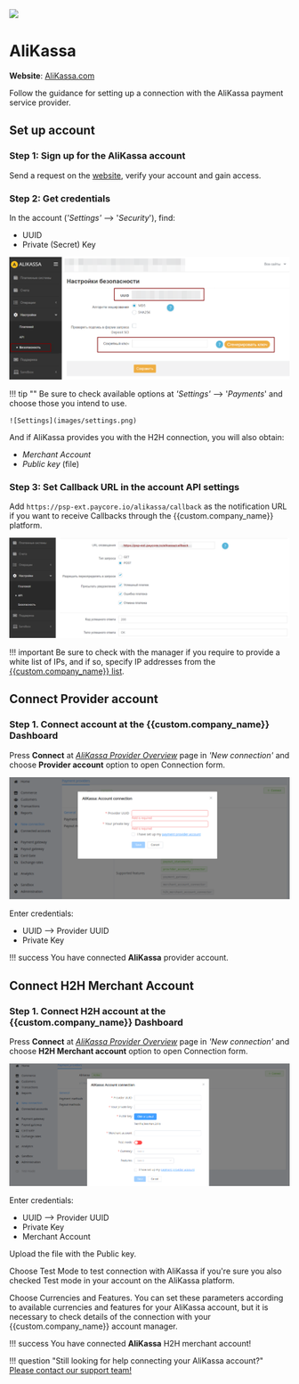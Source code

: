 <img src="https://static.openfintech.io/payment_providers/alikassa/logo.svg?w=400" width="400px" >

# AliKassa

**Website**: [AliKassa.com](https://alikassa.com/)

Follow the guidance for setting up a connection with the AliKassa payment service provider.

## Set up account

### Step 1: Sign up for the AliKassa account

Send a request on the [website](WEBSITE), verify your account and gain access.

### Step 2: Get credentials

In the account (*'Settings'* --> '*Security*'), find:

* UUID
* Private (Secret) Key

![UUID key](images/uuid.png)

!!! tip ""
    Be sure to check available options at *'Settings'* --> '*Payments*' and choose those you intend to use.

    ![Settings](images/settings.png)

And if AliKassa provides you with the H2H connection, you will also obtain:

* *Merchant Account*
* *Public key* (file)

### Step 3: Set Callback URL in the account API settings

Add `https://psp-ext.paycore.io/alikassa/callback` as the notification URL if you want to receive Callbacks through the {{custom.company_name}} platform.

![](images/callback.png)

!!! important
    Be sure to check with the manager if you require to provide a white list of IPs, and if so, specify IP addresses from the [{{custom.company_name}} list](/integration/ips/).

## Connect Provider account

### Step 1. Connect account at the {{custom.company_name}} Dashboard

Press **Connect** at [*AliKassa Provider Overview*]({{custom.dashboard_base_url}}connect-directory/payment-providers/alikassa/general) page in *'New connection'* and choose **Provider account** option to open Connection form.

![Connect](images/provider-account.png)

Enter credentials:

* UUID --> Provider UUID
* Private Key

!!! success
    You have connected **AliKassa** provider account.

## Connect H2H Merchant Account

### Step 1. Connect H2H account at the {{custom.company_name}} Dashboard

Press **Connect** at [*AliKassa Provider Overview*]({{custom.dashboard_base_url}}connect-directory/payment-providers/alikassa/general) page in *'New connection'* and choose **H2H Merchant account** option to open Connection form.

![Connect](images/h2h-merchant-account.png)

Enter credentials:

* UUID --> Provider UUID
* Private Key
* Merchant Account

Upload the file with the Public key.

Choose Test Mode to test connection with AliKassa if you're sure you also checked Test mode in your account on the AliKassa platform.

Choose Currencies and Features. You can set these parameters according to available currencies and features for your AliKassa account, but it is necessary to check details of the connection with your {{custom.company_name}} account manager.

!!! success
    You have connected **AliKassa** H2H merchant account!

!!! question "Still looking for help connecting your AliKassa account?"
    <!--email_off-->[Please contact our support team!](mailto:{{custom.support_email}})<!--/email_off-->
